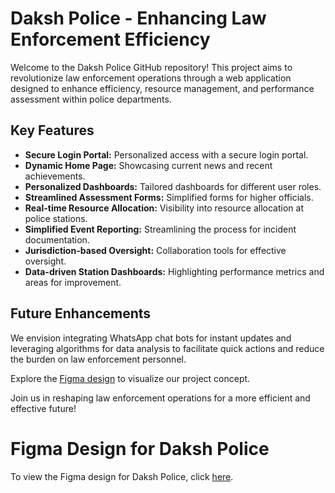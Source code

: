 # Daksh Police - Enhancing Law Enforcement Efficiency

Welcome to the Daksh Police GitHub repository! This project aims to revolutionize law enforcement operations through a web application designed to enhance efficiency, resource management, and performance assessment within police departments.

## Key Features

- **Secure Login Portal:** Personalized access with a secure login portal.
- **Dynamic Home Page:** Showcasing current news and recent achievements.
- **Personalized Dashboards:** Tailored dashboards for different user roles.
- **Streamlined Assessment Forms:** Simplified forms for higher officials.
- **Real-time Resource Allocation:** Visibility into resource allocation at police stations.
- **Simplified Event Reporting:** Streamlining the process for incident documentation.
- **Jurisdiction-based Oversight:** Collaboration tools for effective oversight.
- **Data-driven Station Dashboards:** Highlighting performance metrics and areas for improvement.

## Future Enhancements

We envision integrating WhatsApp chat bots for instant updates and leveraging algorithms for data analysis to facilitate quick actions and reduce the burden on law enforcement personnel.

Explore the [Figma design](https://www.figma.com/file/FJ4czaVeZcM0xRUNyI13UX/Daksh-Police?type=design&node-id=0%3A1&mode=design&t=3tBvBSbVAGGERXw7-1) to visualize our project concept.

Join us in reshaping law enforcement operations for a more efficient and effective future!

# Figma Design for Daksh Police

To view the Figma design for Daksh Police, click [here](https://www.figma.com/file/FJ4czaVeZcM0xRUNyI13UX/Daksh-Police?type=design&node-id=0%3A1&mode=design&t=3tBvBSbVAGGERXw7-1).
